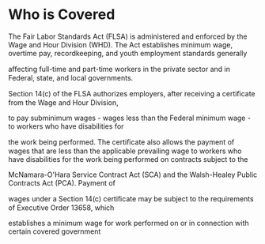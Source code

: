 # Who is Covered

The Fair Labor Standards Act (FLSA) is administered and enforced by the Wage and Hour Division (WHD). The Act establishes minimum wage, overtime pay, recordkeeping, and youth employment standards generally

aﬀecting full-time and part-time workers in the private sector and in Federal, state, and local governments.

Section 14(c) of the FLSA authorizes employers, after receiving a certiﬁcate from the Wage and Hour Division,

to pay subminimum wages - wages less than the Federal minimum wage - to workers who have disabilities for

the work being performed. The certiﬁcate also allows the payment of wages that are less than the applicable prevailing wage to workers who have disabilities for the work being performed on contracts subject to the

McNamara-O'Hara Service Contract Act (SCA) and the Walsh-Healey Public Contracts Act (PCA). Payment of

wages under a Section 14(c) certiﬁcate may be subject to the requirements of Executive Order 13658, which

establishes a minimum wage for work performed on or in connection with certain covered government